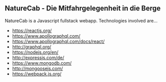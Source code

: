 ## NatureCab - Die Mitfahrgelegenheit in die Berge

NatureCab is a Javascript fullstack webapp. 
Technologies involved are... 
* https://reactjs.org/
* https://www.apollographql.com/
* https://www.apollographql.com/docs/react/
* http://graphql.org/
* https://nodejs.org/en/
* http://expressjs.com/de/
* https://www.mongodb.com/
* http://mongoosejs.com/
* https://webpack.js.org/